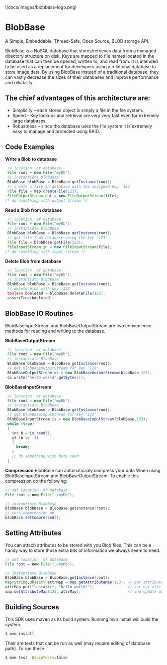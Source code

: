 !(docs/images/blobbase-logo.png)

# BlobBase
A Simple, Embeddable, Thread-Safe, Open Source, BLOB storage API.

BlobBase is a NoSQL database that stores/retrieves data from a managed directory structure on disk. Keys are mapped to file names located in the database that can then be opened, written to, and read from. It is intended to be used as a replacement for developers using a relational database to store image data. By using BlobBase instead of a traditional database, they can vastly decrease the sizes of their databases and improve performance and reliability.

## The chief advantages of this architecture are:

* Simplicity – each stored object is simply a file in the file system.
* Speed      – Key lookups and retrieval are very very fast even for extremely large databases.
* Robustness – since the database uses the file system it is extremely easy to manage and protected using RAID.

## Code Examples
**Write a Blob to database**
```java
 // location  of database
 File root = new File("myDb");
 // instantiate BlobBase
 BlobBase blobBase = BlobBase.getInstance(root);
 // create a file in database with the assigned key '123'
 File file = map.createFile(123);
 FileOutputStream out = new FileOutputStream(file);
/* do something with output stream */
```
**Read a Blob from database**
```java
 // location  of database
 File root = new File("myDb");
 // instantiate BlobBase
 BlobBase blobBase = BlobBase.getInstance(root);
 // get file from database using the key '123'
 File file = blobBase.getFile(123);
 FileInputStream in = new FileInputStream(file);
/* do something with input stream */
```
**Delete Blob from database**
```java
 // location  of database
 File root = new File("myDb");
 // instantiate BlobBase
 BlobBase blobBase = BlobBase.getInstance(root);
 // delete blob with key '123'
 boolean bdeleted = blobBase.deleteFile(123);        
 assertTrue(bdeleted);
```

## BlobBase IO Routines

BlobBaseInputStream and BlobBaseOutputStream are two convenience methods for reading and writing to the database.

**BlobBaseOutputStream**
```java
 // location  of database
 File root = new File("myDb");
 // instantiate BlobBase
 BlobBase blobBase = BlobBase.getInstance(root);
 // get BlobBaseOutputStream for key '123'
 BlobBaseOutputStream os = new BlobBaseOutputStream(blobBase,123);
 os.write("hello world".getBytes());
```

**BlobBaseInputStream**
```java
 // location  of database
 File root = new File("myDb");
 // instantiate BlobBase
 BlobBase blobBase = BlobBase.getInstance(root);
 // get BlobBaseInputStream for key '123'
 BlobBaseInputStream is = new BlobBaseInputStream(blobBase,123);
 while (true)
 {
   int b = is.read();
   if (b == -1)
   {
     break;
   }
   // do something with byte read 
 }
```
**Compression**
BlobBase can automaticaaly compress your data When using BlobBaseInputStream and BlobBaseOutputStream. To enable this compression do the following:
```java
// set location  of database
File root = new File("./myDb");

// instantiate BlobBase
BlobBase blobBase = BlobBase.getInstance(root);
// turn compression on
blobBase.setCompressed();
```
## Setting Attributes ##
You can attach attributes to be stored with you Blob files. This can be a handy way to store those extra bits of information we always seem to need.
```java
// set location  of database
File root = new File("./myDb");

// instantiate BlobBase
BlobBase blobBase = BlobBase.getInstance(root);
Map<String,Object> attrMap = map.getAttributeMap(123); // get attributes for object 123
attrMap.put("testAttr", "hello world!");               // set our attribute
map.setAttributeMap(123, attrMap);                     // and update database
```


## Building Sources
This SDK uses maven as its build system. Running mvn install will build the system.
```bash
$ mvn install
```
Their are tests that can be run as well (may require editing of database path). To run these
```bash
$ mvn test -DskipTests=false
```
